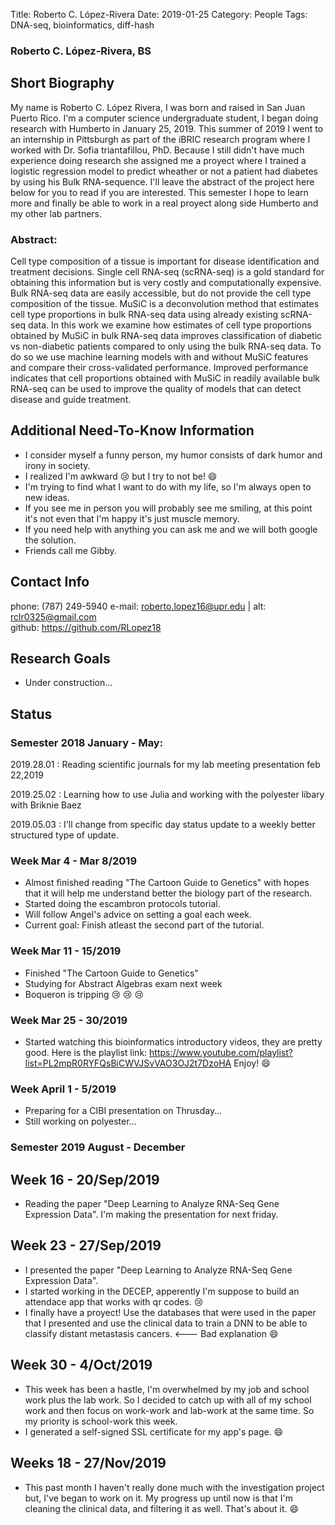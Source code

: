 Title: Roberto C. López-Rivera
Date: 2019-01-25
Category: People
Tags: DNA-seq, bioinformatics, diff-hash
  
### Roberto C. López-Rivera, BS
  
## Short Biography

My name is Roberto C. López Rivera, I was born and raised in San Juan Puerto Rico. I'm a computer science undergraduate student, I began doing research with Humberto in January 25, 2019. This summer of 2019 I went to an internship in Pittsburgh as part of the iBRIC research program where I worked with Dr. Sofia triantafillou, PhD. Because I still didn't have much experience doing research she assigned me a proyect where I trained a logistic regression model to predict wheather or not a patient had diabetes by using his Bulk RNA-sequence. I'll leave the abstract of the project here below for you to read if you are interested. This semester I hope to learn more and finally be able to work in a real proyect along side Humberto and my other lab partners.   
### Abstract:
Cell type composition of a tissue is important for disease identification and treatment decisions. Single cell RNA-seq (scRNA-seq) is a gold standard for obtaining this information but is very costly and computationally expensive. Bulk RNA-seq data are easily accessible, but do not provide the cell type composition of the tissue. MuSiC is a deconvolution method that estimates cell type proportions in bulk RNA-seq data using already existing scRNA-seq data. In this work we examine how estimates of cell type proportions obtained by MuSiC in bulk RNA-seq data improves classification of diabetic vs non-diabetic patients compared to only using the bulk RNA-seq data. To do so we use machine learning models with and without MuSiC features and compare their cross-validated performance. Improved performance indicates that cell proportions obtained with MuSiC in readily available bulk RNA-seq can be used to improve the quality of models that can detect disease and guide treatment.

## Additional Need-To-Know Information

+ I consider myself a funny person, my humor consists of dark humor and irony in society.
+ I realized I'm awkward :cry: but I try to not be! :smile:
+ I'm trying to find what I want to do with my life, so I'm always open to new ideas. 
+ If you see me in person you will probably see me smiling, at this point it's not even that I'm happy it's just muscle memory.
+ If you need help with anything you can ask me and we will both google the solution. 
+ Friends call me Gibby.

## Contact Info 

phone: (787) 249-5940
e-mail: <roberto.lopez16@upr.edu> | alt: <rclr0325@gmail.com>  
github: <https://github.com/RLopez18>  
  
## Research Goals

+ Under construction... 
  
  
## Status  
### Semester 2018 January - May: 

2019.28.01
: Reading scientific journals for my lab meeting presentation feb 22,2019

2019.25.02
: Learning how to use Julia and working with the polyester libary with Briknie Baez

2019.05.03
: I'll change from specific day status update to a weekly better structured type of update.

### Week Mar 4 - Mar 8/2019
+ Almost finished reading "The Cartoon Guide to Genetics" with hopes that it will help me understand better the biology part of the research. 
+ Started doing the escambron protocols tutorial.
+ Will follow Angel's advice on setting a goal each week.
+ Current goal: Finish atleast the second part of the tutorial. 

### Week Mar 11 - 15/2019
+ Finished "The Cartoon Guide to Genetics" 
+ Studying for Abstract Algebras exam next week
+ Boqueron is tripping :cry: :cry: :cry:

### Week Mar 25 - 30/2019
+ Started watching this bioinformatics introductory videos, they are pretty good. Here is the playlist link: https://www.youtube.com/playlist?list=PL2mpR0RYFQsBiCWVJSvVAO3OJ2t7DzoHA    Enjoy! :smile: 


### Week April 1 - 5/2019
+ Preparing for a CIBI presentation on Thrusday...
+ Still working on polyester...


### Semester 2019 August - December

## Week 16 - 20/Sep/2019
+ Reading the paper "Deep Learning to Analyze RNA-Seq Gene Expression Data". I'm making the presentation for next friday.

## Week 23 - 27/Sep/2019
+ I presented the paper "Deep Learning to Analyze RNA-Seq Gene Expression Data". 
+ I started working in the DECEP, apperently I'm suppose to build an attendace app that works with qr codes. :cry:
+ I finally have a proyect! Use the databases that were used in the paper that I presented and use the clinical data to train a DNN to be able to classify distant metastasis cancers.  <--- Bad explanation :smile: 

## Week 30 - 4/Oct/2019
+ This week has been a hastle, I'm overwhelmed by my job and school work plus the lab work. So I decided to catch up with all of my school work and then focus on work-work and lab-work at the same time. So my priority is school-work this week.
+ I generated a self-signed SSL certificate for my app's page. :smile:

## Weeks 18 - 27/Nov/2019
+ This past month I haven't really done much with the investigation project but, I've began to work on it. My progress up until now is that I'm cleaning the clinical data, and filtering it as well. That's about it. :smile: 

